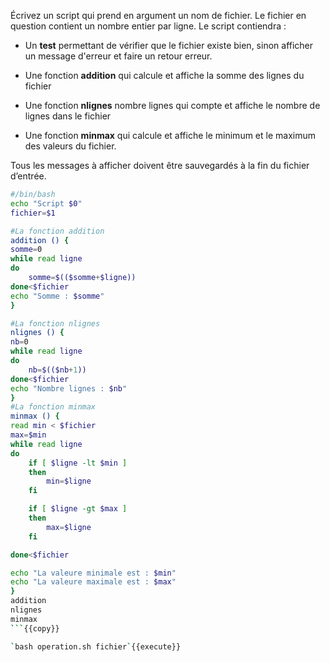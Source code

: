 Écrivez un script qui prend en argument un nom de fichier. Le fichier en question contient un nombre entier par ligne. Le script contiendra :

-	Un **test** permettant de vérifier que le fichier existe bien, sinon afficher un message d'erreur et faire un retour erreur.

-	Une fonction **addition** qui calcule et affiche la somme des lignes du fichier

-	Une fonction **nlignes** nombre lignes qui compte et affiche le nombre de lignes dans le fichier

-	Une fonction **minmax** qui calcule et affiche le minimum et le maximum des valeurs du fichier.

Tous les messages à afficher doivent être sauvegardés à la fin du fichier d’entrée.

```operation.sh
#/bin/bash
echo "Script $0"
fichier=$1

#La fonction addition
addition () {
somme=0
while read ligne
do
	somme=$(($somme+$ligne))
done<$fichier
echo "Somme : $somme"
}

#La fonction nlignes
nlignes () {
nb=0
while read ligne
do
	nb=$(($nb+1))
done<$fichier
echo "Nombre lignes : $nb"
}
#La fonction minmax
minmax () {
read min < $fichier
max=$min
while read ligne
do
	if [ $ligne -lt $min ]
	then
		min=$ligne
	fi

	if [ $ligne -gt $max ]
	then	
		max=$ligne
	fi

done<$fichier

echo "La valeure minimale est : $min"
echo "La valeure maximale est : $max"
}
addition
nlignes
minmax
```{{copy}}

`bash operation.sh fichier`{{execute}}